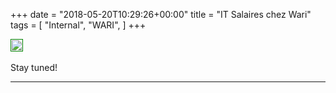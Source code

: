 +++
date = "2018-05-20T10:29:26+00:00"
title = "IT Salaires chez Wari"
tags = [
    "Internal",
    "WARI",
]
+++


<p></p>
<div class="container" style="width:auto">
  <a target="blank" href="https://image.ibb.co/h5m9rJ/m252_1.jpg">
    <img src="https://image.ibb.co/h5m9rJ/m252_1.jpg"  style="padding:1px;border:thin solid green;max-width:100%">
  </a>
</div>

<!--more-->

<br>
Stay tuned!




<hr>
